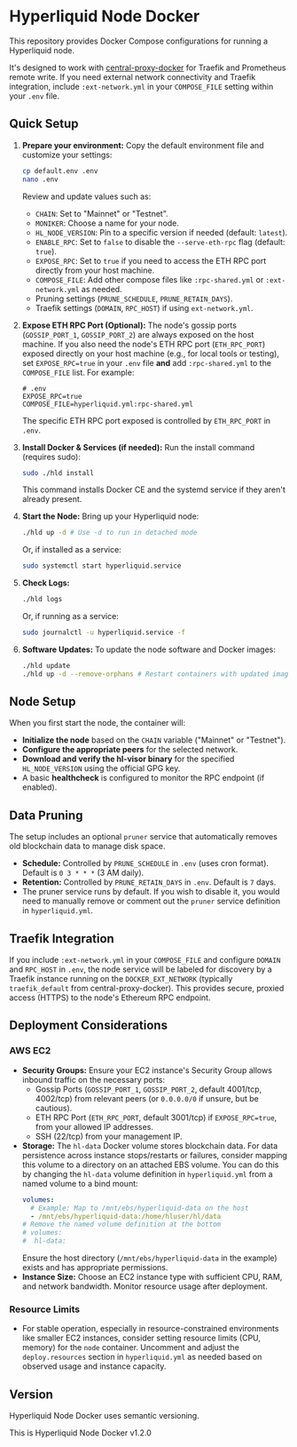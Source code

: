 # Hyperliquid Node Docker

This repository provides Docker Compose configurations for running a Hyperliquid node.

It's designed to work with [central-proxy-docker](https://github.com/CryptoManufaktur-io/central-proxy-docker) for Traefik and Prometheus remote write. If you need external network connectivity and Traefik integration, include `:ext-network.yml` in your `COMPOSE_FILE` setting within your `.env` file.

## Quick Setup

1.  **Prepare your environment:**
    Copy the default environment file and customize your settings:
    ```bash
    cp default.env .env
    nano .env
    ```
    Review and update values such as:
    *   `CHAIN`: Set to "Mainnet" or "Testnet".
    *   `MONIKER`: Choose a name for your node.
    *   `HL_NODE_VERSION`: Pin to a specific version if needed (default: `latest`).
    *   `ENABLE_RPC`: Set to `false` to disable the `--serve-eth-rpc` flag (default: `true`).
    *   `EXPOSE_RPC`: Set to `true` if you need to access the ETH RPC port directly from your host machine.
    *   `COMPOSE_FILE`: Add other compose files like `:rpc-shared.yml` or `:ext-network.yml` as needed.
    *   Pruning settings (`PRUNE_SCHEDULE`, `PRUNE_RETAIN_DAYS`).
    *   Traefik settings (`DOMAIN`, `RPC_HOST`) if using `ext-network.yml`.

2.  **Expose ETH RPC Port (Optional):**
    The node's gossip ports (`GOSSIP_PORT_1`, `GOSSIP_PORT_2`) are always exposed on the host machine. If you also need the node's ETH RPC port (`ETH_RPC_PORT`) exposed directly on your host machine (e.g., for local tools or testing), set `EXPOSE_RPC=true` in your `.env` file **and** add `:rpc-shared.yml` to the `COMPOSE_FILE` list. For example:
    ```env
    # .env
    EXPOSE_RPC=true
    COMPOSE_FILE=hyperliquid.yml:rpc-shared.yml
    ```
    The specific ETH RPC port exposed is controlled by `ETH_RPC_PORT` in `.env`.

3.  **Install Docker & Services (if needed):**
    Run the install command (requires sudo):
    ```bash
    sudo ./hld install
    ```
    This command installs Docker CE and the systemd service if they aren't already present.

4.  **Start the Node:**
    Bring up your Hyperliquid node:
    ```bash
    ./hld up -d # Use -d to run in detached mode
    ```
    Or, if installed as a service:
    ```bash
    sudo systemctl start hyperliquid.service
    ```

5.  **Check Logs:**
    ```bash
    ./hld logs
    ```
    Or, if running as a service:
    ```bash
    sudo journalctl -u hyperliquid.service -f
    ```

6.  **Software Updates:**
    To update the node software and Docker images:
    ```bash
    ./hld update
    ./hld up -d --remove-orphans # Restart containers with updated images
    ```

## Node Setup

When you first start the node, the container will:
*   **Initialize the node** based on the `CHAIN` variable ("Mainnet" or "Testnet").
*   **Configure the appropriate peers** for the selected network.
*   **Download and verify the hl-visor binary** for the specified `HL_NODE_VERSION` using the official GPG key.
*   A basic **healthcheck** is configured to monitor the RPC endpoint (if enabled).

## Data Pruning

The setup includes an optional `pruner` service that automatically removes old blockchain data to manage disk space.
*   **Schedule:** Controlled by `PRUNE_SCHEDULE` in `.env` (uses cron format). Default is `0 3 * * *` (3 AM daily).
*   **Retention:** Controlled by `PRUNE_RETAIN_DAYS` in `.env`. Default is `7` days.
*   The pruner service runs by default. If you wish to disable it, you would need to manually remove or comment out the `pruner` service definition in `hyperliquid.yml`.

## Traefik Integration

If you include `:ext-network.yml` in your `COMPOSE_FILE` and configure `DOMAIN` and `RPC_HOST` in `.env`, the node service will be labeled for discovery by a Traefik instance running on the `DOCKER_EXT_NETWORK` (typically `traefik_default` from central-proxy-docker). This provides secure, proxied access (HTTPS) to the node's Ethereum RPC endpoint.

## Deployment Considerations

### AWS EC2
*   **Security Groups:** Ensure your EC2 instance's Security Group allows inbound traffic on the necessary ports:
    *   Gossip Ports (`GOSSIP_PORT_1`, `GOSSIP_PORT_2`, default 4001/tcp, 4002/tcp) from relevant peers (or `0.0.0.0/0` if unsure, but be cautious).
    *   ETH RPC Port (`ETH_RPC_PORT`, default 3001/tcp) if `EXPOSE_RPC=true`, from your allowed IP addresses.
    *   SSH (22/tcp) from your management IP.
*   **Storage:** The `hl-data` Docker volume stores blockchain data. For data persistence across instance stops/restarts or failures, consider mapping this volume to a directory on an attached EBS volume. You can do this by changing the `hl-data` volume definition in `hyperliquid.yml` from a named volume to a bind mount:
    ```yaml
    volumes:
      # Example: Map to /mnt/ebs/hyperliquid-data on the host
      - /mnt/ebs/hyperliquid-data:/home/hluser/hl/data
    # Remove the named volume definition at the bottom
    # volumes:
    #  hl-data:
    ```
    Ensure the host directory (`/mnt/ebs/hyperliquid-data` in the example) exists and has appropriate permissions.
*   **Instance Size:** Choose an EC2 instance type with sufficient CPU, RAM, and network bandwidth. Monitor resource usage after deployment.

### Resource Limits
*   For stable operation, especially in resource-constrained environments like smaller EC2 instances, consider setting resource limits (CPU, memory) for the `node` container. Uncomment and adjust the `deploy.resources` section in `hyperliquid.yml` as needed based on observed usage and instance capacity.

## Version

Hyperliquid Node Docker uses semantic versioning.

This is Hyperliquid Node Docker v1.2.0